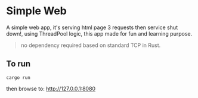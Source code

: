 # Simple Web
A simple web app, it's serving html page 3 requests then service shut down!, using ThreadPool logic, this app made for fun and learning purpose.

> no dependency required based on standard TCP in Rust.

## To run
```
cargo run
```
then browse to: http://127.0.0.1:8080